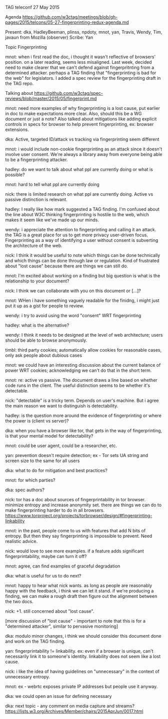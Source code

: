TAG teleconf
27 May 2015

Agenda https://github.com/w3ctag/meetings/blob/gh-pages/2015/telcons/05-27-fingerprinting-redux-agenda.md

Present:  dka, HadleyBeeman, plinss, npdoty, mnot, yan, Travis, Wendy, Tim, javaun from Mozilla (observer)
Scribe: Yan

Topic Fingerprinting 

mnot: when i first read the doc, i thought it wasn't reflective of browsers' position. on a later reading, seems less misaligned. Last week, decided need to make clearer that we can't defend against fingerpritnting from a determined attacker. perhaps a TAG finding that "fingerprinting is bad for the web" for legislators. I added a spec review for the fingerprinting draft in the TAG repo.

Talking about https://github.com/w3ctag/spec-reviews/blob/master/2015/05/fingerprint.md

mnot: need more examples of why fingerprinting is a lost cause, put earlier in doc to make expectations more clear. Also, should this be a WG document or just a note? Also talked about mitigations like adding explicit controls in specs for browser to help prevent fingerprinting, ex: browser extensions. 


dka: Active, targeted ID/attack vs tracking via fingerprinting seem different

mnot: i would include non-cookie fingerprinting as an attack since it doesn't involve user consent. We're always a library away from everyone being able to be a fingerprinting attacker.

hadley: do we want to talk about what ppl are currently doing or what is possible?

mnot: hard to tell what ppl are currently doing

nick: there is limited research on what ppl are currently doing. Active vs passive distinction is relevant.

hadley: I really like how mark suggested a TAG finding. I'm confused about the line about W3C thinking fingerprinting is hostile to the web, which makes it seem like we've made up our minds.

wendy: i appreciate the attention to fingerprinting and calling it an attack. the TAG is a great place for us to get more privacy user-driven focus. Fingerprinting as a way of identifying a user without consent is subverting the architecture of the web.

nick: I think it would be useful to note which things can be done technically and which things can be done through law or regulation. Kind of frustrated about "lost cause" because there are things we can still do.

mnot: I'm excited about working on a finding but big question is what is the relationship to your document?

nick: I think we can collaborate with you on this document or [...]?

mnot: WHen i have something vaguely readable for the finidng, i might just put it up as a gist for people to review.

wendy: i try to avoid using the word "consent" WRT fingerprinting

hadley: what is the alternative?

wendy: I think it needs to be designed at the level of web architecture; users should be able to browse anonymously.

timbl: third party cookies; automatically allow cookies for reasonable cases, only ask people about dubious cases

mnot: we could have an interesting discussion about the current balance of power WRT cookies; acknowledging we can't do that in the short term. 

mnot: re: active vs passive. The document draws a line based on whether code runs in the client. The useful distinction seems to be whether it's detectable.

nick: "detectable" is a tricky term. Depends on user's machine. But i agree the main reason we want to distinguish is detectability.

hadley: is the question more around the evidence of fingerprinting or where the power is (client vs server)?

dka: when you have a browser like tor, that gets in the way of fingerprinting, is that your mental model for detectability?

mnot: could be user agent, could be a researcher, etc.

yan: prevention doesn't require detection; ex - Tor sets UA string and screen size to the same for all users

dka: what to do for mitigation and best practices?

mnot: for which parties?

dka: spec authors?

nick: tor has a doc about sources of fingerprintability in tor browser. minimize entropy and increase anonymity set. there are things we can do to make fingerprinting harder to do in all browsers.  https://www.torproject.org/projects/torbrowser/design/#fingerprinting-linkability

mnot: in the past, people come to us with features that add N bits of entropy. But then they say fingerprinting is impossible to prevent. Need realistic advice.

nick: would love to see more examples. if a feature adds significant fingerprintability, maybe can turn it off?

mnot: agree, can find examples of graceful degradation

dka: what is useful for us to do next?

mnot: happy to hear what nick wants. as long as people are reasonably happy with the feedback, i think we can let it stand. if we're producing a finding, we can make  a rough draft then figure out the alignment between the two docs.

nick: +1. still concerned about "lost cause". 

[more discussion of "lost cause" - important to note that this is for a "determined attacker", similar to pervasive monitoring]

dka: modulo minor changes, i think we should consider this document done and work on the TAG finding.

yan: fingerprintability != linkability. ex: even if a browser is unique, can't necessarily link it to someone's identity. linkability does not seem like a lost cause.

nick: i like the idea of having guidelines on "unnecessary" in the context of unnecessary entropy.

mnot: ex - webrtc exposes private IP addresses but people use it anyway.

dka: we could open an issue for defining necessary

dka: next topic - any comment on media capture and streams? https://lists.w3.org/Archives/Member/chairs/2015AprJun/0017.html



